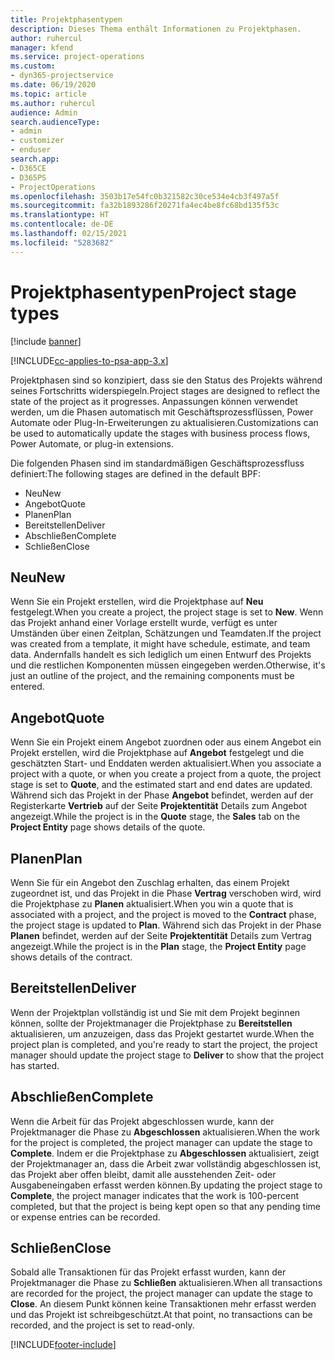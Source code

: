 ```yaml
---
title: Projektphasentypen
description: Dieses Thema enthält Informationen zu Projektphasen.
author: ruhercul
manager: kfend
ms.service: project-operations
ms.custom:
- dyn365-projectservice
ms.date: 06/19/2020
ms.topic: article
ms.author: ruhercul
audience: Admin
search.audienceType:
- admin
- customizer
- enduser
search.app:
- D365CE
- D365PS
- ProjectOperations
ms.openlocfilehash: 3503b17e54fc0b321582c30ce534e4cb3f497a5f
ms.sourcegitcommit: fa32b1893286f20271fa4ec4be8fc68bd135f53c
ms.translationtype: HT
ms.contentlocale: de-DE
ms.lasthandoff: 02/15/2021
ms.locfileid: "5283682"
---
```

# <a name="project-stage-types"></a><span data-ttu-id="ce631-103">Projektphasentypen</span><span class="sxs-lookup"><span data-stu-id="ce631-103">Project stage types</span></span> 

[!include [banner](../includes/psa-now-project-operations.md)]

[!INCLUDE[cc-applies-to-psa-app-3.x](../includes/cc-applies-to-psa-app-3x.md)]

<span data-ttu-id="ce631-104">Projektphasen sind so konzipiert, dass sie den Status des Projekts während seines Fortschritts widerspiegeln.</span><span class="sxs-lookup"><span data-stu-id="ce631-104">Project stages are designed to reflect the state of the project as it progresses.</span></span> <span data-ttu-id="ce631-105">Anpassungen können verwendet werden, um die Phasen automatisch mit Geschäftsprozessflüssen, Power Automate oder Plug-In-Erweiterungen zu aktualisieren.</span><span class="sxs-lookup"><span data-stu-id="ce631-105">Customizations can be used to automatically update the stages with business process flows, Power Automate, or plug-in extensions.</span></span>

<span data-ttu-id="ce631-106">Die folgenden Phasen sind im standardmäßigen Geschäftsprozessfluss definiert:</span><span class="sxs-lookup"><span data-stu-id="ce631-106">The following stages are defined in the default BPF:</span></span>

- <span data-ttu-id="ce631-107">Neu</span><span class="sxs-lookup"><span data-stu-id="ce631-107">New</span></span>
- <span data-ttu-id="ce631-108">Angebot</span><span class="sxs-lookup"><span data-stu-id="ce631-108">Quote</span></span>
- <span data-ttu-id="ce631-109">Planen</span><span class="sxs-lookup"><span data-stu-id="ce631-109">Plan</span></span>
- <span data-ttu-id="ce631-110">Bereitstellen</span><span class="sxs-lookup"><span data-stu-id="ce631-110">Deliver</span></span>
- <span data-ttu-id="ce631-111">Abschließen</span><span class="sxs-lookup"><span data-stu-id="ce631-111">Complete</span></span>
- <span data-ttu-id="ce631-112">Schließen</span><span class="sxs-lookup"><span data-stu-id="ce631-112">Close</span></span> 

## <a name="new"></a><span data-ttu-id="ce631-113">Neu</span><span class="sxs-lookup"><span data-stu-id="ce631-113">New</span></span>

<span data-ttu-id="ce631-114">Wenn Sie ein Projekt erstellen, wird die Projektphase auf **Neu** festgelegt.</span><span class="sxs-lookup"><span data-stu-id="ce631-114">When you create a project, the project stage is set to **New**.</span></span> <span data-ttu-id="ce631-115">Wenn das Projekt anhand einer Vorlage erstellt wurde, verfügt es unter Umständen über einen Zeitplan, Schätzungen und Teamdaten.</span><span class="sxs-lookup"><span data-stu-id="ce631-115">If the project was created from a template, it might have schedule, estimate, and team data.</span></span> <span data-ttu-id="ce631-116">Andernfalls handelt es sich lediglich um einen Entwurf des Projekts und die restlichen Komponenten müssen eingegeben werden.</span><span class="sxs-lookup"><span data-stu-id="ce631-116">Otherwise, it's just an outline of the project, and the remaining components must be entered.</span></span>

## <a name="quote"></a><span data-ttu-id="ce631-117">Angebot</span><span class="sxs-lookup"><span data-stu-id="ce631-117">Quote</span></span>

<span data-ttu-id="ce631-118">Wenn Sie ein Projekt einem Angebot zuordnen oder aus einem Angebot ein Projekt erstellen, wird die Projektphase auf **Angebot** festgelegt und die geschätzten Start- und Enddaten werden aktualisiert.</span><span class="sxs-lookup"><span data-stu-id="ce631-118">When you associate a project with a quote, or when you create a project from a quote, the project stage is set to **Quote**, and the estimated start and end dates are updated.</span></span> <span data-ttu-id="ce631-119">Während sich das Projekt in der Phase **Angebot** befindet, werden auf der Registerkarte **Vertrieb** auf der Seite **Projektentität** Details zum Angebot angezeigt.</span><span class="sxs-lookup"><span data-stu-id="ce631-119">While the project is in the **Quote** stage, the **Sales** tab on the **Project Entity** page shows details of the quote.</span></span>

## <a name="plan"></a><span data-ttu-id="ce631-120">Planen</span><span class="sxs-lookup"><span data-stu-id="ce631-120">Plan</span></span>

<span data-ttu-id="ce631-121">Wenn Sie für ein Angebot den Zuschlag erhalten, das einem Projekt zugeordnet ist, und das Projekt in die Phase **Vertrag** verschoben wird, wird die Projektphase zu **Planen** aktualisiert.</span><span class="sxs-lookup"><span data-stu-id="ce631-121">When you win a quote that is associated with a project, and the project is moved to the **Contract** phase, the project stage is updated to **Plan**.</span></span> <span data-ttu-id="ce631-122">Während sich das Projekt in der Phase **Planen** befindet, werden auf der Seite **Projektentität** Details zum Vertrag angezeigt.</span><span class="sxs-lookup"><span data-stu-id="ce631-122">While the project is in the **Plan** stage, the **Project Entity** page shows details of the contract.</span></span>

## <a name="deliver"></a><span data-ttu-id="ce631-123">Bereitstellen</span><span class="sxs-lookup"><span data-stu-id="ce631-123">Deliver</span></span>

<span data-ttu-id="ce631-124">Wenn der Projektplan vollständig ist und Sie mit dem Projekt beginnen können, sollte der Projektmanager die Projektphase zu **Bereitstellen** aktualisieren, um anzuzeigen, dass das Projekt gestartet wurde.</span><span class="sxs-lookup"><span data-stu-id="ce631-124">When the project plan is completed, and you're ready to start the project, the project manager should update the project stage to **Deliver** to show that the project has started.</span></span>

## <a name="complete"></a><span data-ttu-id="ce631-125">Abschließen</span><span class="sxs-lookup"><span data-stu-id="ce631-125">Complete</span></span> 

<span data-ttu-id="ce631-126">Wenn die Arbeit für das Projekt abgeschlossen wurde, kann der Projektmanager die Phase zu **Abgeschlossen** aktualisieren.</span><span class="sxs-lookup"><span data-stu-id="ce631-126">When the work for the project is completed, the project manager can update the stage to **Complete**.</span></span> <span data-ttu-id="ce631-127">Indem er die Projektphase zu **Abgeschlossen** aktualisiert, zeigt der Projektmanager an, dass die Arbeit zwar vollständig abgeschlossen ist, das Projekt aber offen bleibt, damit alle ausstehenden Zeit- oder Ausgabeneingaben erfasst werden können.</span><span class="sxs-lookup"><span data-stu-id="ce631-127">By updating the project stage to **Complete**, the project manager indicates that the work is 100-percent completed, but that the project is being kept open so that any pending time or expense entries can be recorded.</span></span>

## <a name="close"></a><span data-ttu-id="ce631-128">Schließen</span><span class="sxs-lookup"><span data-stu-id="ce631-128">Close</span></span>

<span data-ttu-id="ce631-129">Sobald alle Transaktionen für das Projekt erfasst wurden, kann der Projektmanager die Phase zu **Schließen** aktualisieren.</span><span class="sxs-lookup"><span data-stu-id="ce631-129">When all transactions are recorded for the project, the project manager can update the stage to **Close**.</span></span> <span data-ttu-id="ce631-130">An diesem Punkt können keine Transaktionen mehr erfasst werden und das Projekt ist schreibgeschützt.</span><span class="sxs-lookup"><span data-stu-id="ce631-130">At that point, no transactions can be recorded, and the project is set to read-only.</span></span>


[!INCLUDE[footer-include](../includes/footer-banner.md)]